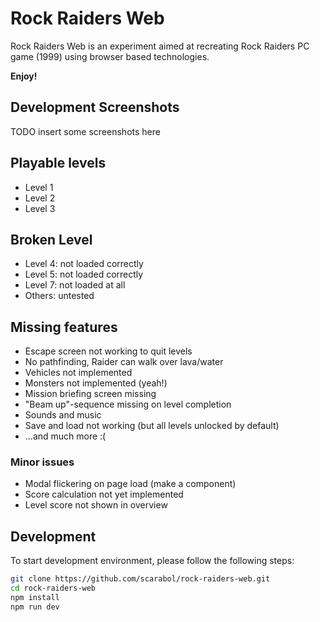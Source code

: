 # Rock Raiders Web
Rock Raiders Web is an experiment aimed at recreating Rock Raiders PC game (1999) using browser based technologies.

**Enjoy!**

## Development Screenshots
TODO insert some screenshots here

## Playable levels
* Level 1
* Level 2
* Level 3

## Broken Level
* Level 4: not loaded correctly
* Level 5: not loaded correctly
* Level 7: not loaded at all
* Others: untested

## Missing features
* Escape screen not working to quit levels
* No pathfinding, Raider can walk over lava/water
* Vehicles not implemented
* Monsters not implemented (yeah!)
* Mission briefing screen missing
* "Beam up"-sequence missing on level completion
* Sounds and music
* Save and load not working (but all levels unlocked by default)
* ...and much more :(

### Minor issues
* Modal flickering on page load (make a component)
* Score calculation not yet implemented
* Level score not shown in overview

## Development
To start development environment, please follow the following steps:

```bash
git clone https://github.com/scarabol/rock-raiders-web.git
cd rock-raiders-web
npm install
npm run dev
```
